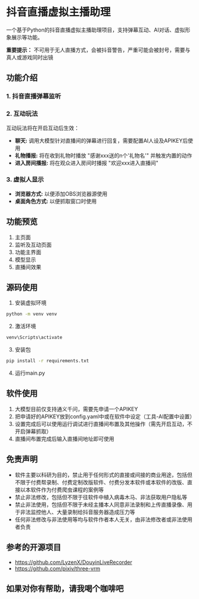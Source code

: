 # 抖音直播虚拟主播助理

一个基于Python的抖音直播虚拟主播助理项目，支持弹幕互动、AI对话、虚拟形象展示等功能。

**重要提示：** 不可用于无人直播方式，会被抖音警告，严重可能会被封号，需要与真人或游戏同时出镜

## 功能介绍

### 1. 抖音直播弹幕监听

### 2. 互动玩法
互动玩法将在开启互动后生效：

* **聊天:** 调用大模型针对直播间的弹幕进行回复，需要配置AI人设及APIKEY后使用
* **礼物播报:** 将在收到礼物时播放 "感谢xxx送的n个'礼物名'" 并触发内置的动作
* **进入房间播报:** 将在观众进入房间时播报 "欢迎xxx进入直播间"

### 3. 虚拟人显示

* **浏览器方式:** 以便添加OBS浏览器源使用
* **桌面角色方式:** 以便抓取窗口时使用

## 功能预览

1. 主页面
2. 监听及互动页面
3. 功能主界面
4. 模型显示
5. 直播间效果

## 源码使用

1. 安装虚拟环境
```bash
python -m venv venv
```

2. 激活环境
```bash
venv\Scripts\activate
```

3. 安装包
```bash
pip install -r requirements.txt
```

4. 运行main.py

## 软件使用

1. 大模型目前仅支持通义千问，需要先申请一个APIKEY
2. 把申请好的APIKEY放到config.yaml中或在软件中设定（工具-AI配置中设置）
3. 设置完成后可以使用运行调试进行直播间布置及其他操作（需先开启互动，不开启弹幕抓取）
4. 直播间布置完成后输入直播间地址即可使用

## 免责声明

* 软件主要以科研为目的，禁止用于任何形式的直接或间接的商业用途，包括但不限于付费帮录制、付费定制改版软件、付费分发本软件或本软件的改版、直接以本软件作为付费爬虫课程的案例等
* 禁止非法修改，包括但不限于往软件中植入病毒木马、非法获取用户隐私等
* 禁止非法使用，包括但不限于未经主播本人同意非法录制和上传直播录像、用于非法监控他人、大量录制给抖音服务器造成压力等
* 任何非法修改与非法使用等均与软件作者本人无关，由非法修改者或非法使用者负责

## 参考的开源项目

* https://github.com/LyzenX/DouyinLiveRecorder
* https://github.com/pixiv/three-vrm

## 如果对你有帮助，请我喝个咖啡吧

